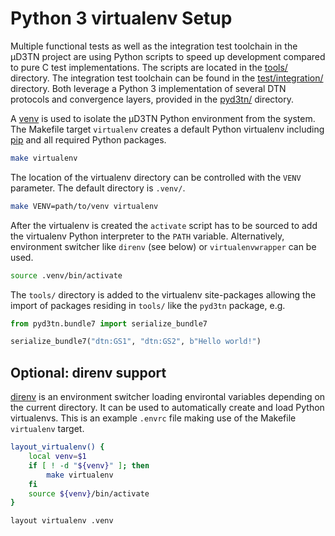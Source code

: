 # Python 3 virtualenv Setup

Multiple functional tests as well as the integration test toolchain in the µD3TN
project are using Python scripts to speed up development compared to pure C
test implementations. The scripts are located in the [tools/](tools/) directory.
The integration test toolchain can be found in the
[test/integration/](test/integration/) directory. Both leverage a Python 3
implementation of several DTN protocols and convergence layers, provided in the
[pyd3tn/](pyd3tn/) directory.

A [venv](https://docs.python.org/3/library/venv.html) is used to isolate the
µD3TN Python environment from the system. The Makefile target `virtualenv`
creates a default Python virtualenv including [pip](https://pip.pypa.io/) and
all required Python packages.

```bash
make virtualenv
```

The location of the virtualenv directory can be controlled with the `VENV`
parameter. The default directory is `.venv/`.

```bash
make VENV=path/to/venv virtualenv
```

After the virtualenv is created the `activate` script has to be sourced to add
the virtualenv Python interpreter to the `PATH` variable. Alternatively,
environment switcher like `direnv` (see below) or `virtualenvwrapper` can be
used.

```bash
source .venv/bin/activate
```

The `tools/` directory is added to the virtualenv site-packages allowing the
import of packages residing in `tools/` like the `pyd3tn` package, e.g.

```python
from pyd3tn.bundle7 import serialize_bundle7

serialize_bundle7("dtn:GS1", "dtn:GS2", b"Hello world!")
```

## Optional: direnv support

[direnv](https://direnv.net/) is an environment switcher loading environtal
variables depending on the current directory. It can be used to automatically
create and load Python virtualenvs. This is an example `.envrc` file making use
of the Makefile `virtualenv` target.

```bash
layout_virtualenv() {
    local venv=$1
    if [ ! -d "${venv}" ]; then
        make virtualenv
    fi
    source ${venv}/bin/activate
}

layout virtualenv .venv
```
